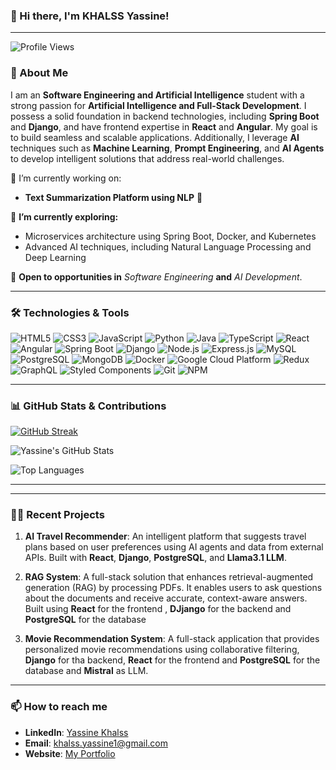 ### 👋 Hi there, I'm KHALSS Yassine!

---

![Profile Views](https://komarev.com/ghpvc/?username=YASSINEKS007&color=blueviolet&style=for-the-badge)

### 🚀 About Me

I am an **Software Engineering and Artificial Intelligence** student with a strong passion for **Artificial Intelligence and Full-Stack Development**. I possess a solid foundation in backend technologies, including **Spring Boot** and **Django**, and have frontend expertise in **React** and **Angular**. My goal is to build seamless and scalable applications. Additionally, I leverage **AI** techniques such as **Machine Learning**, **Prompt Engineering**, and **AI Agents** to develop intelligent solutions that address real-world challenges.


🔭 I’m currently working on:
- **Text Summarization Platform using NLP** 📰

🌱 **I’m currently exploring:**
- Microservices architecture using Spring Boot, Docker, and Kubernetes
- Advanced AI techniques, including Natural Language Processing and Deep Learning


💼 **Open to opportunities in** _Software Engineering_ **and** _AI Development_.


---

### 🛠️ Technologies & Tools

<p>
  <img alt="HTML5" src="https://img.shields.io/badge/-HTML5-E34F26?style=flat-square&logo=html5&logoColor=white" />
  <img alt="CSS3" src="https://img.shields.io/badge/-CSS3-1572B6?style=flat-square&logo=css3&logoColor=white" />
  <img alt="JavaScript" src="https://img.shields.io/badge/-JavaScript-F7DF1C?style=flat-square&logo=javascript&logoColor=black" />
  <img alt="Python" src="https://img.shields.io/badge/-Python-3776AB?style=flat-square&logo=python&logoColor=white" />
  <img alt="Java" src="https://img.shields.io/badge/-Java-007396?style=flat-square&logo=java&logoColor=white" />
  <img alt="TypeScript" src="https://img.shields.io/badge/-TypeScript-007ACC?style=flat-square&logo=typescript&logoColor=white" />
  <img alt="React" src="https://img.shields.io/badge/-React-45b8d8?style=flat-square&logo=react&logoColor=white" />
  <img alt="Angular" src="https://img.shields.io/badge/-Angular-DD0031?style=flat-square&logo=angular&logoColor=white" />
  <img alt="Spring Boot" src="https://img.shields.io/badge/-Spring_Boot-6DB33F?style=flat-square&logo=spring-boot&logoColor=white" />
  <img alt="Django" src="https://img.shields.io/badge/-Django-092E20?style=flat-square&logo=django&logoColor=white" />
  <img alt="Node.js" src="https://img.shields.io/badge/-Node.js-43853d?style=flat-square&logo=Node.js&logoColor=white" />
  <img alt="Express.js" src="https://img.shields.io/badge/-Express.js-000000?style=flat-square&logo=express&logoColor=white" />
  <img alt="MySQL" src="https://img.shields.io/badge/-MySQL-4479A1?style=flat-square&logo=mysql&logoColor=white" />
  <img alt="PostgreSQL" src="https://img.shields.io/badge/-PostgreSQL-336791?style=flat-square&logo=postgresql&logoColor=white" />
  <img alt="MongoDB" src="https://img.shields.io/badge/-MongoDB-13aa52?style=flat-square&logo=mongodb&logoColor=white" />
  <img alt="Docker" src="https://img.shields.io/badge/-Docker-46a2f1?style=flat-square&logo=docker&logoColor=white" />
  <img alt="Google Cloud Platform" src="https://img.shields.io/badge/-Google_Cloud-1a73e8?style=flat-square&logo=google-cloud&logoColor=white" />
  <img alt="Redux" src="https://img.shields.io/badge/-Redux-764ABC?style=flat-square&logo=redux&logoColor=white" />
  <img alt="GraphQL" src="https://img.shields.io/badge/-GraphQL-E10098?style=flat-square&logo=graphql&logoColor=white" />
  <img alt="Styled Components" src="https://img.shields.io/badge/-Styled_Components-db7092?style=flat-square&logo=styled-components&logoColor=white" />
  <img alt="Git" src="https://img.shields.io/badge/-Git-F05032?style=flat-square&logo=git&logoColor=white" />
  <img alt="NPM" src="https://img.shields.io/badge/-NPM-CB3837?style=flat-square&logo=npm&logoColor=white" />
</p>

---

### 📊 GitHub Stats & Contributions

[![GitHub Streak](https://github-readme-streak-stats.herokuapp.com?user=YASSINEKS007&theme=dark&ring=fb4362&fire=fb4362&currStreakNum=fb4362&currStreakLabel=fb4362&hide_border=true)](https://git.io/streak-stats)

![Yassine's GitHub Stats](https://github-readme-stats.vercel.app/api?username=YASSINEKS007&show_icons=true&theme=radical)

![Top Languages](https://github-readme-stats.vercel.app/api/top-langs/?username=YASSINEKS007&layout=compact&theme=radical&hide_border=true)

---
<!-- 
### 🏆 Achievements & Certifications
- **Java SE 17 Oracle Certified Developer** 💻
- **Google Cloud Associate Engineer** ☁️
- **Udacity AI Programming with Python** 📈
- **Contributor to Open Source Projects** 🌐
-->

---
### 🧑‍💻 Recent Projects

1. **AI Travel Recommender**: An intelligent platform that suggests travel plans based on user preferences using AI agents and data from external APIs. Built with **React**, **Django**, **PostgreSQL**, and **Llama3.1 LLM**.

2. **RAG System**: A full-stack solution that enhances retrieval-augmented generation (RAG) by processing PDFs. It enables users to ask questions about the documents and receive accurate, context-aware answers. Built using **React** for the frontend , **DJjango** for the backend and **PostgreSQL** for the database

   
3. **Movie Recommendation System**: A full-stack application that provides personalized movie recommendations using collaborative filtering, **Django** for tha backend, **React** for the frontend and **PostgreSQL** for the database and **Mistral** as LLM.

---

### 📫 How to reach me

- **LinkedIn**: [Yassine Khalss](https://www.linkedin.com/in/yassine-khalss-502b73316/)
- **Email**: khalss.yassine1@gmail.com
- **Website**: [My Portfolio](https://khalss-yassine-portfolio-website.vercel.app/)






